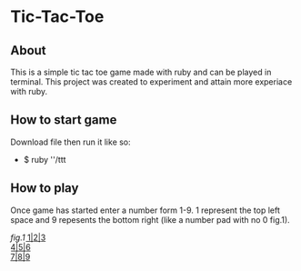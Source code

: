 # Tic-Tac-Toe

## About

This is a simple tic tac toe game made with ruby and can be played in terminal. This project was created to experiment and attain more experiace with ruby.

## How to start game

Download file then run it like so:
 - $ ruby '<path>'/ttt
 
## How to play 
 
Once game has started enter a number form 1-9. 1 represent the top left space and 9 repesents the bottom right (like a number pad with no 0 fig.1).
 
*fig.1*
1͟|͟2͟|͟3͟ </br>
4͟|͟5͟|͟6͟ </br>
7͟|͟8͟|͟9͟ </br>
